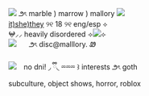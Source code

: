 ![](https://files.catbox.moe/9xbq0s.gif) ౨ৎ marble ) marrow ) mallory ![](https://files.catbox.moe/qqtd24.gif)
<br/>[it)she)they](https://prns.cc/sjjma) ୨୧ 18 ୨୧ eng/esp ⟡<br/>
𖤍⸝⸝ heavily disordered
⟢![](https://files.catbox.moe/52hbiy.gif)⟣
<br/>![](https://files.catbox.moe/kq8wi5.gif)⠀⠀
౨ৎ disc@malllory. Ꮺ
<br/><br/>
![](https://files.catbox.moe/2n01wz.gif)⠀
no dni! ◞ ྀི◟ ⏔⏔⏔ ꒱ interests ౨ৎ goth <br/>
subculture, object shows, horror, roblox